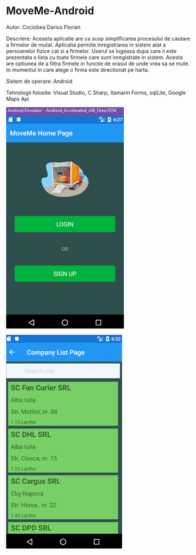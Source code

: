 # MoveMe-Android

Autor:
Cociobea Darius Florian

Descriere:
Aceasta aplicatie are ca scop simplificarea procesului de cautare a firmelor de mutat. Aplicatia permite inregistrarea in sistem atat a persoanelor fizice cat si a firmelor. Userul se logeaza dupa care ii este prezentata o lista cu toate firmele care sunt inregistrate in sistem. Acesta are optiunea de a filtra firmele in functie de orasul de unde vrea sa se mute. In momentul in care alege o firma este directionat pe harta.

Sistem de operare:
Android

Tehnologii folosite:
Visual Studio, C Sharp, Xamarin Forms, sqlLite, Google Maps Api

![alt text](https://github.com/CdDarius/MoveMe-Android/blob/master/home_page.png "Home Page")

![alt text](https://github.com/CdDarius/MoveMe-Android/blob/master/company_page.png "Companies Page")
